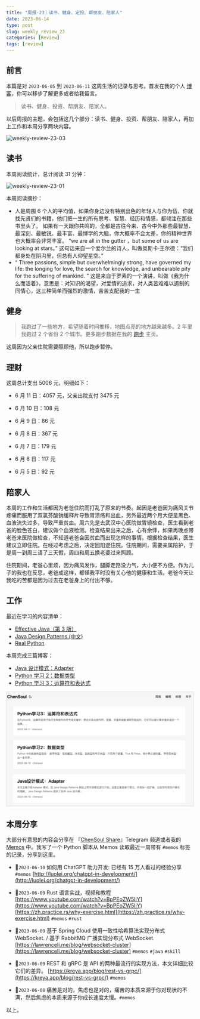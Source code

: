 ```yaml
---
title: "周报-23｜读书、健身、定投、帮朋友、陪家人"
date: 2023-06-14
type: post
slug: weekly_review_23
categories: [Review]
tags: [review]
---
```


## 前言

本篇是对 `2023-06-05` 到 `2023-06-11` 这周生活的记录与思考。首发在我的个人 [博客](https://blog.chensoul.cc/)，你可以移步了解更多或者给我留言。

> 读书、健身、投资、帮朋友、陪家人。

以后周报的主题，会包括这几个部分：读书、健身、投资、帮朋友、陪家人，再加上工作和本周分享两块内容。

<img src="/image/weekly-review-23-03.webp" alt="weekly-review-23-03" style="width:50%;" />

## 读书

本周阅读统计，总计阅读 31 分钟：

<img src="/image/weekly-review-23-01.webp" alt="weekly-review-23-01" style="width:50%;" />

本周阅读摘抄：

- 人是周围 6 个人的平均值，如果你身边没有特别出色的年轻人与你为伍，你就找先贤们的书籍，他们把一生的所有思考、智慧、经历和情感，都倾注在那些书里头了。 如果有一天跟你共鸣的，全都是古往今来、古今中外那些最智慧、最深刻、最敏锐、最丰富、最博学的大脑，你大概率不会太差，你的精神世界也大概率会非常丰富。 “we are all in the gutter ，but some of us are looking at stars。” 这句话来自一个爱尔兰的诗人，叫做奥斯卡·王尔德：“我们都身处在阴沟里，但总有人仰望星空。”
- “ Three passions, simple but overwhelmingly strong, have governed my life: the longing for love, the search for knowledge, and unbearable pity for the suffering of mankind. ” 这是来自于罗素的一个演讲，叫做《我为什么而活着》，意思是：对知识的渴望，对爱情的追求，对人类苦难难以遏制的同情心，这三种简单而强烈的激情，苦苦支配我的一生

## 健身

> 我跑过了一些地方，希望随着时间推移，地图点亮的地方越来越多。2 年里我跑过 2 个省份 2 个城市。更多跑步数据在我的 [跑步](https://run.chensoul.cc/) 主页。

这周因为父亲住院需要照顾他，所以跑步暂停。

## 理财

这周总计支出 5006 元，明细如下：

- 6 月 11 日：4057 元，父亲出院支付 3475 元

- 6 月 10 日：108 元

- 6 月 9 日：86 元

- 6 月 8 日：367 元

- 6 月 7 日：179 元

- 6 月 6 日：117 元

- 6 月 5 日：92 元

## 陪家人

本周的工作和生活都因为老爸住院而打乱了原来的节奏。起因是老爸因为痛风关节疼痛而服用了双氯芬酸钠缓释片导致胃溃疡和出血，另外最近两个月大便呈黑色、血液流失过多，导致严重贫血。周六先是去武汉中心医院做胃镜检查，医生看到老爸的脸色苍白，建议做个血液检测。检查结果出来之后，心有余悸，如果再晚点带老爸来医院做检查，不知道老爸会因贫血而出现怎样的事情。根据检查结果，医生建议立即住院。在经过考虑之后，决定回阳逻住院。住院期间，需要亲属陪护，于是周一到周三请了三天假，周四和周五换老婆过来照顾。

住院期间，老爸心里烦，因为痛风发作，腿脚走路没力气，大小便不方便。作为儿子的我也在反思，老爸成这样，都怪我平时没有关心他的健康和生活。老爸今天让我吃的苦都是因为过去在老爸身上的付出不够。

## 工作

最近在学习的内容清单：

- [Effective Java（第 3 版）](https://github.com/clxering/Effective-Java-3rd-edition-Chinese-English-bilingual/tree/dev)
- [Java Design Patterns (中文)](https://java-design-patterns.com/zh/)
- [Real Python](https://realpython.com/)

本周完成三篇博客：

- [Java 设计模式：Adapter](/posts/2023/06/10/java-design-patterns-adapter/)
- [Python 学习 2：数据类型](/posts/2023/06/10/python-data-type/)
- [Python 学习 3：运算符和表达式](/posts/2023/06/11/python-operator-and-expression/)

![weekly-review-23-02](/images/weekly-review-23-02.webp)

## 本周分享

大部分有意思的内容会分享在 『[ChenSoul Share](https://t.me/chensouls)』Telegram 频道或者我的 [Memos](https://memos.chensoul.cc/) 中。我写了一个 Python 脚本从 Memos 读取最近一周带有 `#memos` 标签的记录，分享到这里。

- 📌`2023-06-10` 如何用 ChatGPT 助力开发: 已经有 15 万人看过的经验分享`#memos` [http://luolei.org/chatgpt-in-development/](http://luolei.org/chatgpt-in-development/)

- 📌`2023-06-09` Rust 语言实战，视频和教程 [https://www.youtube.com/watch?v=BpPEoZW5IiY](https://www.youtube.com/watch?v=BpPEoZW5IiY) [https://zh.practice.rs/why-exercise.html](https://zh.practice.rs/why-exercise.html) `#memos` `#rust`

- 📌`2023-06-09` 基于 Spring Cloud 使用一致性哈希算法实现分布式 WebSocket. / 基于 RabbitMQ 广播实现分布式 WebSocket. [https://lawrenceli.me/blog/websocket-cluster](https://lawrenceli.me/blog/websocket-cluster) `#memos` `#java` `#skill`

- 📌`2023-06-09` REST 和 gRPC 是 API 的两种最流行的实现方法，本文详细比较它们的差异。 [https://kreya.app/blog/rest-vs-grpc/](https://kreya.app/blog/rest-vs-grpc/) `#memos`

- 📌`2023-06-08` 痛苦是对的，焦虑也是对的，痛苦的本质来源于你对现状的不满，然后焦虑的本质来源于你成长速度太慢。`#memos`

以上。
